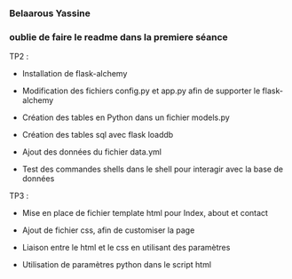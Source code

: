 ### Belaarous Yassine

### oublie de faire le readme dans la premiere séance

TP2 : 

* Installation de flask-alchemy

* Modification des fichiers config.py et app.py afin de supporter le flask-alchemy

* Création des tables en Python dans un fichier models.py

* Création des tables sql avec flask loaddb

* Ajout des données du fichier data.yml 

* Test des commandes shells dans le shell pour interagir avec la base de données

TP3 : 

* Mise en place de fichier template html pour Index, about et contact

* Ajout de fichier css, afin de customiser la page

* Liaison entre le html et le css en utilisant des paramètres

* Utilisation de paramètres python dans le script html
